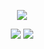 <!-- header -->
<p align='center'>
  <img src="https://capsule-render.vercel.app/api?type=waving&color=ACBCFF&fontColor=0F1035&height=200&section=header&text=Welcome+to+Yujeong's+Github!👋&fontSize=40"/>
</p>

<!-- badge -->
<p align='center'>
  <!-- gmail -->
  <img src="https://img.shields.io/badge/dbwjd1108@gmail.com-EA4335?style=flat-square&logo=gmail&logoColor=white"/>
  <!-- Instagram -->
  <a href="https://www.instagram.com/yu_jeong04?igsh=Ym9wMHVhdHFkbmlw&utm_source=qr">
    <img src="https://img.shields.io/badge/instagram-E4405F?style=flat-square&logo=instagram&logoColor=white"/>
  </a>
</p>
